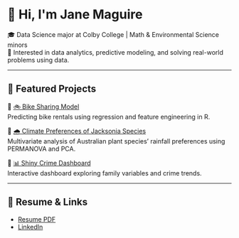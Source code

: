 # 👋 Hi, I'm Jane Maguire

🎓 Data Science major at Colby College | Math & Environmental Science minors  
📍 Interested in data analytics, predictive modeling, and solving real-world problems using data.  

---

## 🧠 Featured Projects

🔹 [🚲 Bike Sharing Model](https://github.com/jcmagu26/Bike-Capital-Share-Program)  
Predicting bike rentals using regression and feature engineering in R.

🔹 [🌧️ Climate Preferences of Jacksonia Species](https://github.com/jcmagu26/jacksonia-climate-analysis)  
Multivariate analysis of Australian plant species’ rainfall preferences using PERMANOVA and PCA.

🔹 [📊 Shiny Crime Dashboard](https://github.com/janemaguire/crime-dashboard)  
Interactive dashboard exploring family variables and crime trends.

---

## 📄 Resume & Links

- [Resume PDF](https://github.com/jcmagu26/jane-maguire-resume/blob/main/Resume%202025.pdf)
- [LinkedIn](https://www.linkedin.com/in/jane-maguire-9624b8291/)
